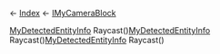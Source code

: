 ← [Index](Api-Index) ← [IMyCameraBlock](Sandbox.ModAPI.Ingame.IMyCameraBlock)

[MyDetectedEntityInfo](Sandbox.ModAPI.Ingame.MyDetectedEntityInfo) Raycast()[MyDetectedEntityInfo](Sandbox.ModAPI.Ingame.MyDetectedEntityInfo) Raycast()[MyDetectedEntityInfo](Sandbox.ModAPI.Ingame.MyDetectedEntityInfo) Raycast()